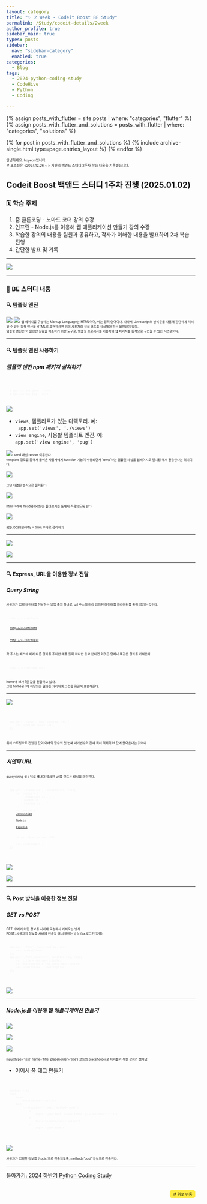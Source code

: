 ```yaml
---
layout: category
title: "✨ 2 Week - Codeit Boost BE Study"
permalink: /Study/codeit-details/2week
author_profile: true
sidebar_main: true
types: posts
sidebar:
  nav: "sidebar-category"
  enabled: true
categories:
  - Blog
tags:
  - 2024-python-coding-study
  - CodeHive
  - Python
  - Coding
    
---
```




{% assign posts_with_flutter = site.posts | where: "categories", "flutter" %}
{% assign posts_with_flutter_and_solutions = posts_with_flutter | where: "categories", "solutions" %}

{% for post in posts_with_flutter_and_solutions %}
  {% include archive-single.html type=page.entries_layout %}
{% endfor %}  



<span style="font-size:65%">안녕하세요. hoyeon입니다.<br>
본 포스팅은 <2024.12.26 ~ > 기간의 백엔드 스터디 2주차 학습 내용을 기록했습니다.</span>


## Codeit Boost 백앤드 스터디 1주차 진행 (2025.01.02)

### 🗓️ 학습 주제


1. 줌 클론코딩 - 노마드 코더 <Nomad Coders> 강의 수강<br>
2. 인프런 - Node.js를 이용해 웹 애플리케이션 만들기 강의 수강<br>
3. 학습한 강의의 내용을 팀원과 공유하고, 각자가 이해한 내용을 발표하며 2차 복습 진행<br>
4. 간단한 발표 및 기록<br>
 



---   



<img src="https://raw.githubusercontent.com/park-hoyeon/park-hoyeon.github.io/master/_pages/Study/images/BE2.png">



---
### 📝 BE 스터디 내용

#### 🔍 템플릿 엔진

<img src="https://raw.githubusercontent.com/park-hoyeon/park-hoyeon.github.io/master/_pages/Study/images/image (1).png">   

<img src="https://raw.githubusercontent.com/park-hoyeon/park-hoyeon.github.io/master/_pages/Study/images/image (2).png">

<span style="font-size:60%">
웹 페이지를 구성하는 Markup Language는 HTML이며, 이는 정적 언어이다. 따라서, Javascript의 반복문을 사용해 간단하게 처리할 수 있는 동적 연산을 HTML로 표현하려면 위의 사진처럼 직접 코드를 작성해야 하는 불편함이 있다. <br>
템플릿 엔진은 이 불편한 상황을 해소하기 위한 도구로, 템플릿 프로세서를 이용하여 웹 페이지를 동적으로 구현할 수 있는 시스템이다.<br/>
</span>  

---

#### 🔍 템플릿 엔진 사용하기

##### 템플릿 엔진 npm 패키지 설치하기

<link rel="stylesheet" href="https://cdnjs.cloudflare.com/ajax/libs/highlight.js/11.8.0/styles/atom-one-dark.min.css">
<script src="https://cdnjs.cloudflare.com/ajax/libs/highlight.js/11.8.0/highlight.min.js"></script>
<script>hljs.highlightAll();</script>

<div style="font-size:60%; padding:8px; border: 1px solid rgba(255, 255, 255, 0.2); border-radius:5px; background-color: rgba(255, 255, 255, 0.05); color: #f1f1f1; width: 100%; margin-left: 0; margin-right: 0; text-align: left; font-family: monospace;">
  <pre><code class="java">
$ npm install jade --save
$ npm install pug --save
  </code></pre>
</div>

<img src="https://raw.githubusercontent.com/park-hoyeon/park-hoyeon.github.io/master/_pages/Study/images/image (3).png">


- `views`, 템플리트가 있는 디렉토리. 예:<br> 
  `app.set('views', './views')`<br>
- `view engine`, 사용할 템플리트 엔진. 예:<br>
  `app.set('view engine', 'pug')`<br/>




<img src="https://raw.githubusercontent.com/park-hoyeon/park-hoyeon.github.io/master/_pages/Study/images/image (4).png">

<span style="font-size:60%">
send 대신 render 이용한다.<br>
template 경로를 통해서 들어온 사용자에게 function 기능이 수행되면서 ‘temp’라는 템플릿 파일을  웹페이지로 렌더링 해서 전송한다는 의미이다.<br/>
</span>  

<img src="https://raw.githubusercontent.com/park-hoyeon/park-hoyeon.github.io/master/_pages/Study/images/image (5).png"> <br>

<span style="font-size:60%">그냥 나열된 형식으로 출력된다. </span><br>  


<img src="https://raw.githubusercontent.com/park-hoyeon/park-hoyeon.github.io/master/_pages/Study/images/image (6).png"> <br>

<span style="font-size:60%">html 아래에 head와 body는 들여쓰기를 통해서 적용되도록 한다.</span><br>



<img src="https://raw.githubusercontent.com/park-hoyeon/park-hoyeon.github.io/master/_pages/Study/images/image (7).png"> <br>

<span style="font-size:60%">app.locals.pretty = true; 추가로 정리하기</span><br>

---

<img src="https://raw.githubusercontent.com/park-hoyeon/park-hoyeon.github.io/master/_pages/Study/images/image (8).png"> <br>

<img src="https://raw.githubusercontent.com/park-hoyeon/park-hoyeon.github.io/master/_pages/Study/images/image (9).png"> <br>


---
#### 🔍 Express, URL을 이용한 정보 전달

##### Query String

<span style="font-size:60%">
사용자가 입력 데이터를 전달하는 방법 중의 하나로, url 주소에 미리 협의된 데이터를 파라미터를 통해 넘기는 것이다.<br/>
</span>   

<link rel="stylesheet" href="https://cdnjs.cloudflare.com/ajax/libs/highlight.js/11.8.0/styles/atom-one-dark.min.css">
<script src="https://cdnjs.cloudflare.com/ajax/libs/highlight.js/11.8.0/highlight.min.js"></script>
<script>hljs.highlightAll();</script>

<div style="font-size:60%; padding:8px; border: 1px solid rgba(255, 255, 255, 0.2); border-radius:5px; background-color: rgba(255, 255, 255, 0.05); color: #f1f1f1; width: 100%; margin-left: 0; margin-right: 0; text-align: left; font-family: monospace;">
  <pre><code class="java">
http://a.com/login   


http://a.com/home

http://a.com/topic
  </code></pre>
</div>

<span style="font-size:60%">
각 주소는 패스에 따라 다른 결과를 주지만 예를 들어 <http://a.com/home> 하나만 놓고 본다면 이것은 언제나 똑같은 결과를 가져온다.<br/>
</span>   


<div style="font-size:60%; padding:8px; border: 1px solid rgba(255, 255, 255, 0.2); border-radius:5px; background-color: rgba(255, 255, 255, 0.05); color: #f1f1f1; width: 100%; margin-left: 0; margin-right: 0; text-align: left; font-family: monospace;">
  <pre><code class="java">
http://a.com/home?id=1
  </code></pre>
</div>

<span style="font-size:60%">
home에 id가 1인 값을 전달하고 있다.<br>
그럼 home은 1에 해당되는 결과를 처리하여 그것을 화면에 표현해준다.<br/>
</span>   


---

<img src="https://raw.githubusercontent.com/park-hoyeon/park-hoyeon.github.io/master/_pages/Study/images/image (12).png"> <br>

<link rel="stylesheet" href="https://cdnjs.cloudflare.com/ajax/libs/highlight.js/11.8.0/styles/atom-one-dark.min.css">
<script src="https://cdnjs.cloudflare.com/ajax/libs/highlight.js/11.8.0/highlight.min.js"></script>
<script>hljs.highlightAll();</script>

<div style="font-size:60%; padding:8px; border: 1px solid rgba(255, 255, 255, 0.2); border-radius:5px; background-color: rgba(255, 255, 255, 0.05); color: #f1f1f1; width: 100%; margin-left: 0; margin-right: 0; text-align: left; font-family: monospace;">
  <pre><code class="java">
app.get('/topic', function(req, res){
    res.send(req.query.id);
})
  </code></pre>
</div>


<span style="font-size:60%">
쿼리 스트링으로 전달된 값이 아래의 함수의 첫 번째 매개변수의 값에 쿼리 객체의 id 값에 들어온다는 것이다.<br/>
</span>   

---

##### 시멘틱 URL

<span style="font-size:60%">
querystring 을 / 뒤로 빼내어 깔끔한 url를 만드는 방식을 의미한다.<br/>
</span>   

<link rel="stylesheet" href="https://cdnjs.cloudflare.com/ajax/libs/highlight.js/11.8.0/styles/atom-one-dark.min.css">
<script src="https://cdnjs.cloudflare.com/ajax/libs/highlight.js/11.8.0/highlight.min.js"></script>
<script>hljs.highlightAll();</script>

<div style="font-size:60%; padding:8px; border: 1px solid rgba(255, 255, 255, 0.2); border-radius:5px; background-color: rgba(255, 255, 255, 0.05); color: #f1f1f1; width: 100%; margin-left: 0; margin-right: 0; text-align: left; font-family: monospace;">
  <pre><code class="java">
app.get('/topic/:id', function(req, res){
    var topics = [
        'Javascript is....',
        'Nodejs is....',
        'Express is....'
    ];
    var output = `
    <a href= "/topic?id=0">Javascript</a><br>
    <a href= "/topic?id=1">Nodejs</a><br>
    <a href= "/topic?id=2">Express</a><br><br>
    ${topics[req.params.id]}
    `
    res.send(output);
})
  </code></pre>
</div>

<img src="https://raw.githubusercontent.com/park-hoyeon/park-hoyeon.github.io/master/_pages/Study/images/image (13).png"> <br>

<img src="https://raw.githubusercontent.com/park-hoyeon/park-hoyeon.github.io/master/_pages/Study/images/image (14).png"> <br>

---

#### 🔍 Post 방식을 이용한 정보 전달

##### GET vs POST

<span style="font-size:60%">
GET: 우리가 어떤 정보를 서버에 요청해서 가져오는 방식<br>
POST: 사용자의 정보를 서버에 전송할 때 사용하는 방식 (ex.로그인 입력)<br/>
</span>   

<link rel="stylesheet" href="https://cdnjs.cloudflare.com/ajax/libs/highlight.js/11.8.0/styles/atom-one-dark.min.css">
<script src="https://cdnjs.cloudflare.com/ajax/libs/highlight.js/11.8.0/highlight.min.js"></script>
<script>hljs.highlightAll();</script>

<div style="font-size:60%; padding:8px; border: 1px solid rgba(255, 255, 255, 0.2); border-radius:5px; background-color: rgba(255, 255, 255, 0.05); color: #f1f1f1; width: 100%; margin-left: 0; margin-right: 0; text-align: left; font-family: monospace;">
  <pre><code class="java">
app.get('/form', function(req, res){
    res.render('form');
});
app.get('/form_receiver', function(req, res){
    var title = req.query.title;
    var description = req.query.description;
    res.send(title+','+description);
});
  </code></pre>
</div>

<img src="https://raw.githubusercontent.com/park-hoyeon/park-hoyeon.github.io/master/_pages/Study/images/image (15).png"> <br>

---
##### Node.js를 이용해 웹 애플리케이션 만들기

<img src="https://raw.githubusercontent.com/park-hoyeon/park-hoyeon.github.io/master/_pages/Study/images/image (16).png"> <br>

<img src="https://raw.githubusercontent.com/park-hoyeon/park-hoyeon.github.io/master/_pages/Study/images/image (17).png"> <br>

<img src="https://raw.githubusercontent.com/park-hoyeon/park-hoyeon.github.io/master/_pages/Study/images/image (18).png"> <br>


<span style="font-size:60%">
 input(type='text' name='title' placeholder='title') 코드의 placeholder로 타이틀이 적힌 상자가 생겨남.<br/>
</span>   

- 이어서 폼 태그 만들기

<link rel="stylesheet" href="https://cdnjs.cloudflare.com/ajax/libs/highlight.js/11.8.0/styles/atom-one-dark.min.css">
<script src="https://cdnjs.cloudflare.com/ajax/libs/highlight.js/11.8.0/highlight.min.js"></script>
<script>hljs.highlightAll();</script>

<div style="font-size:60%; padding:8px; border: 1px solid rgba(255, 255, 255, 0.2); border-radius:5px; background-color: rgba(255, 255, 255, 0.05); color: #f1f1f1; width: 100%; margin-left: 0; margin-right: 0; text-align: left; font-family: monospace;">
  <pre><code class="java">
doctype html 
html 
    head 
        meta(charset='utf-8')
    body 
        form(action='/topic' method='post')
            p 
                input(type='text' name='title' placeholder='title')
            p 
                textarea(mane='description')
            p 
                input(type='submit')
  </code></pre>
</div>


<img src="https://raw.githubusercontent.com/park-hoyeon/park-hoyeon.github.io/master/_pages/Study/images/image (19).png"> <br>

<span style="font-size:60%">
사용자가 입력한 정보를 ‘/topic’으로 전송되도록, method=’post’ 방식으로 전송한다.<br/>
</span>   


---




[돌아가기: 2024 하반기 Python Coding Study](https://park-hoyeon.github.io/Study/Codeit%20Boost%20BE%20Study/)  


<div style="text-align: right; margin-top: 30px;">
  <button onclick="scrollToTop()" style="
    padding: 10px 15x; 
    background-color: #FFEB46; 
    color: black; 
    border: 2px solid #FFEB46; 
    border-radius: 5px; 
    cursor: pointer; 
    font-size: 10px;">
    맨 위로 이동
  </button>
</div>

<script>
  // 맨 위로 이동하는 함수
  function scrollToTop() {
    window.scrollTo({ top: 0, behavior: 'smooth' });
  }
</script>
